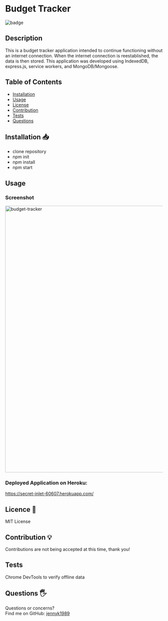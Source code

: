 # Budget Tracker
![badge](https://img.shields.io/badge/License-MIT-blue)
## Description
This is a budget tracker application intended to continue functioning without an internet connection. When the internet connection is reestablished, the data is then stored. This application was developed using IndexedDB, express.js, service workers, and MongoDB/Mongoose.
## Table of Contents 
* [Installation](#Installation)
* [Usage](#Usage)
* [License](#License)
* [Contribution](#Contribution)
* [Tests](#Tests)
* [Questions](#Questions)
## Installation 📥
* clone repository
* npm init
* npm install
* npm start
## Usage
### Screenshot
<img width="853" alt="budget-tracker" src="https://user-images.githubusercontent.com/92952780/158042977-99932e61-62f7-4455-8b2b-472a6074ceac.png">

### Deployed Application on Heroku:
https://secret-inlet-60607.herokuapp.com/ 
## Licence 📃
MIT License
## Contribution 💡
Contributions are not being accepted at this time, thank you!
## Tests
Chrome DevTools to verify offline data
## Questions 🖐️
Questions or concerns? </br>
Find me on GitHub: [jennyk1989](https://github.com/jennyk1989)

